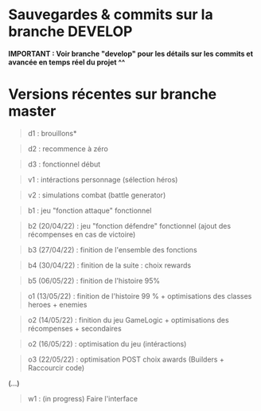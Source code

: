 # Sauvegardes & commits sur la branche DEVELOP
**IMPORTANT : Voir branche "develop" pour les détails sur les commits et avancée en temps réel du projet ^^**


# Versions récentes sur branche master
> d1 : brouillons*

> d2 : recommence à zéro

> d3 : fonctionnel début

> v1 : intéractions personnage (sélection héros)

> v2 : simulations combat (battle generator)

> b1 : jeu "fonction attaque" fonctionnel

> b2 (20/04/22) : jeu "fonction défendre" fonctionnel (ajout des récompenses en cas de victoire)

> b3 (27/04/22) : finition de l'ensemble des fonctions

> b4 (30/04/22) : finition de la suite : choix rewards

> b5 (06/05/22) : finition de l'histoire 95%

> o1 (13/05/22) : finition de l'histoire 99 % + optimisations des classes heroes + enemies

> o2 (14/05/22) : finition du jeu GameLogic + optimisations des récompenses + secondaires

> o2 (16/05/22) : optimisation du jeu (intéractions)

> o3 (22/05/22) : optimisation POST choix awards (Builders + Raccourcir code)

(...)

> w1 : (in progress) Faire l'interface

